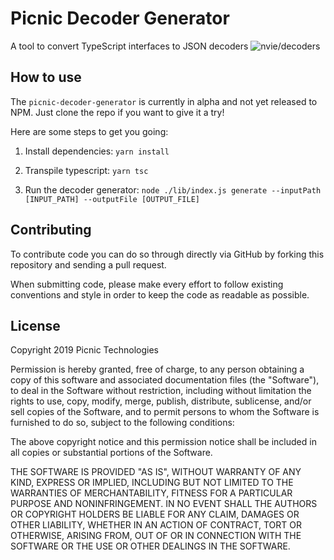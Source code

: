 # Picnic Decoder Generator

A tool to convert TypeScript interfaces to JSON decoders ![nvie/decoders](https://github.com/nvie/decoders)

## How to use

The `picnic-decoder-generator` is currently in alpha and not yet released to NPM.
Just clone the repo if you want to give it a try!

Here are some steps to get you going:
1) Install dependencies:
`yarn install`

2) Transpile typescript:
`yarn tsc`

3) Run the decoder generator:
`node ./lib/index.js generate --inputPath [INPUT_PATH] --outputFile [OUTPUT_FILE]` 

## Contributing

To contribute code you can do so through directly via GitHub by forking this repository and sending a pull request.

When submitting code, please make every effort to follow existing conventions and style in order to keep the code as readable as possible.

## License

Copyright 2019 Picnic Technologies

Permission is hereby granted, free of charge, to any person obtaining a copy of this software and associated documentation files (the "Software"), to deal in the Software without restriction, including without limitation the rights to use, copy, modify, merge, publish, distribute, sublicense, and/or sell copies of the Software, and to permit persons to whom the Software is furnished to do so, subject to the following conditions:

The above copyright notice and this permission notice shall be included in all copies or substantial portions of the Software.

THE SOFTWARE IS PROVIDED "AS IS", WITHOUT WARRANTY OF ANY KIND, EXPRESS OR IMPLIED, INCLUDING BUT NOT LIMITED TO THE WARRANTIES OF MERCHANTABILITY, FITNESS FOR A PARTICULAR PURPOSE AND NONINFRINGEMENT. IN NO EVENT SHALL THE AUTHORS OR COPYRIGHT HOLDERS BE LIABLE FOR ANY CLAIM, DAMAGES OR OTHER LIABILITY, WHETHER IN AN ACTION OF CONTRACT, TORT OR OTHERWISE, ARISING FROM, OUT OF OR IN CONNECTION WITH THE SOFTWARE OR THE USE OR OTHER DEALINGS IN THE SOFTWARE.
